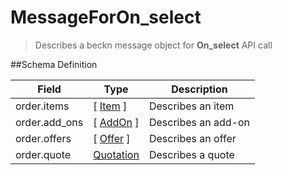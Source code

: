 # MessageForOn_select

> Describes a beckn message object for **On_select** API call

##Schema Definition

| **Field**     | **Type**                                                         | **Description**     |
| ------------- | ---------------------------------------------------------------- | ------------------- |
| order.items   | [ [Item](/reference/0.9.3/core/schema-reference/item) ]       | Describes an item   |
| order.add_ons | [ [AddOn](/reference/0.9.3/core/schema-reference/addon) ]     | Describes an add-on |
| order.offers  | [ [Offer](/reference/0.9.3/core/schema-reference/offer) ]     | Describes an offer  |
| order.quote   | [Quotation](/reference/0.9.3/core/schema-reference/quotation) | Describes a quote   |
